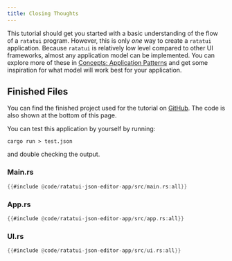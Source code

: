```yaml
---
title: Closing Thoughts
---
```


This tutorial should get you started with a basic understanding of the flow of a `ratatui` program.
However, this is only _one_ way to create a `ratatui` application. Because `ratatui` is relatively
low level compared to other UI frameworks, almost any application model can be implemented. You can
explore more of these in
[Concepts: Application Patterns](/concepts/application-patterns/the-elm-architecture/) and get some
inspiration for what model will work best for your application.

## Finished Files

You can find the finished project used for the tutorial on
[GitHub](https://github.com/ratatui-org/website/tree/main/code/ratatui-json-editor-app). The code is
also shown at the bottom of this page.

You can test this application by yourself by running:

```shell
cargo run > test.json
```

and double checking the output.

### Main.rs

```rust
{{#include @code/ratatui-json-editor-app/src/main.rs:all}}
```

### App.rs

```rust
{{#include @code/ratatui-json-editor-app/src/app.rs:all}}
```

### UI.rs

```rust
{{#include @code/ratatui-json-editor-app/src/ui.rs:all}}
```
